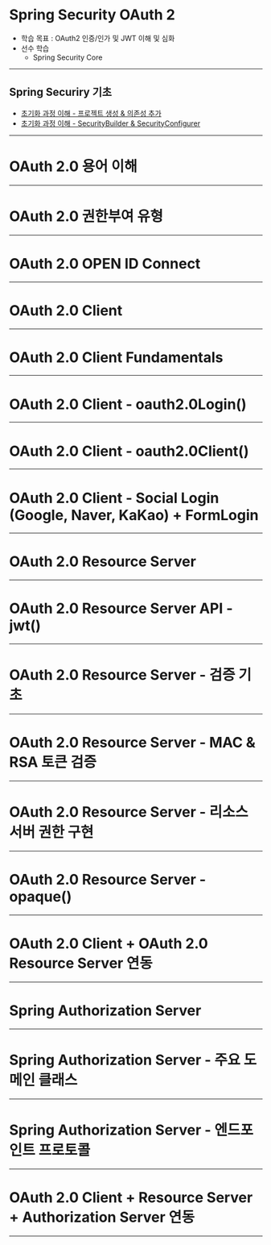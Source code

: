 
# Spring Security OAuth 2
- 학습 목표 : OAuth2 인증/인가 및 JWT 이해 및 심화
- 선수 학습
  - Spring Security Core

---

<h2 id="fundamentals">Spring Securiry 기초</h2>

- <a href="/note/fundamentals/초기화 과정 이해 - 프로젝트 생성 & 의존성 추가.md" target="_blank">초기화 과정 이해 - 프로젝트 생성 & 의존성 추가</a>
- <a href="/note/fundamentals/초기화 과정 이해 - SecurityBuilder & SecurityConfigurer.md" target="_blank">초기화 과정 이해 - SecurityBuilder & SecurityConfigurer</a>

---

# OAuth 2.0 용어 이해

---

# OAuth 2.0 권한부여 유형

---

# OAuth 2.0 OPEN ID Connect

---

# OAuth 2.0 Client

---

# OAuth 2.0 Client Fundamentals

---

# OAuth 2.0 Client - oauth2.0Login()


---

# OAuth 2.0 Client - oauth2.0Client()

---

# OAuth 2.0 Client - Social Login (Google, Naver, KaKao) + FormLogin

---

# OAuth 2.0 Resource Server

---

# OAuth 2.0 Resource Server API - jwt()

---

# OAuth 2.0 Resource Server - 검증 기초

---

# OAuth 2.0 Resource Server - MAC & RSA 토큰 검증

---

# OAuth 2.0 Resource Server - 리소스 서버 권한 구현

---

# OAuth 2.0 Resource Server - opaque()

---

# OAuth 2.0 Client + OAuth 2.0 Resource Server 연동

---

# Spring Authorization Server

---

# Spring Authorization Server - 주요 도메인 클래스

---

# Spring Authorization Server - 엔드포인트 프로토콜

---

# OAuth 2.0 Client + Resource Server + Authorization Server 연동

---
